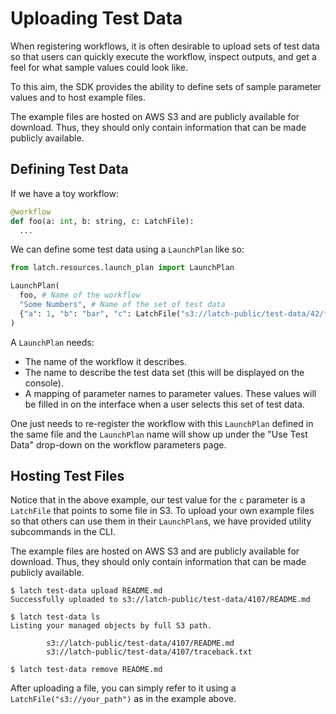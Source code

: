 # Uploading Test Data

When registering workflows, it is often desirable to upload sets of test data so
that users can quickly execute the workflow, inspect outputs, and get a feel for
what sample values could look like.

To this aim, the SDK provides the ability to define sets of sample parameter
values and to host example files.

The example files are hosted on AWS S3 and are publicly available for download.
Thus, they should only contain information that can be made publicly available.

## Defining Test Data

If we have a toy workflow:

```python
@workflow
def foo(a: int, b: string, c: LatchFile):
  ...
```

We can define some test data using a `LaunchPlan` like so:

```python
from latch.resources.launch_plan import LaunchPlan

LaunchPlan(
  foo, # Name of the workflow
  "Some Numbers", # Name of the set of test data
  {"a": 1, "b": "bar", "c": LatchFile("s3://latch-public/test-data/42/foo.txt")} # A mapping of parameter names to values
)
```

A `LaunchPlan` needs:

- The name of the workflow it describes.
- The name to describe the test data set (this will be displayed on the console).
- A mapping of parameter names to parameter values. These values will be filled
  in on the interface when a user selects this set of test data.

One just needs to re-register the workflow with this `LaunchPlan` defined in the
same file and the `LaunchPlan` name will show up under the "Use Test Data"
drop-down on the workflow parameters page.

## Hosting Test Files

Notice that in the above example, our test value for the `c` parameter is a
`LatchFile` that points to some file in S3. To upload your own example files so
that others can use them in their `LaunchPlan`s, we have provided utility
subcommands in the CLI.

The example files are hosted on AWS S3 and are publicly available for download.
Thus, they should only contain information that can be made publicly available.

```console
$ latch test-data upload README.md
Successfully uploaded to s3://latch-public/test-data/4107/README.md

$ latch test-data ls
Listing your managed objects by full S3 path.

        s3://latch-public/test-data/4107/README.md
        s3://latch-public/test-data/4107/traceback.txt

$ latch test-data remove README.md
```

After uploading a file, you can simply refer to it using a
`LatchFile("s3://your_path")` as in the example above.
